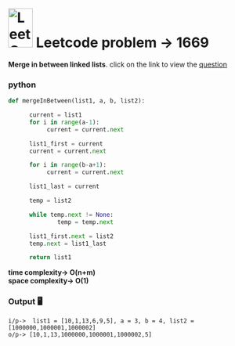 #  <img src="https://leetcode.com/_next/static/images/logo-ff2b712834cf26bf50a5de58ee27bcef.png" alt="LeetCode Logo" width="50" height="80"> Leetcode problem -> 1669  
**Merge in between linked lists**. click on the link to view the [question](https://leetcode.com/problems/merge-in-between-linked-lists/description/)
### python
```python
def mergeInBetween(list1, a, b, list2):

      current = list1
      for i in range(a-1):
           current = current.next

      list1_first = current
      current = current.next

      for i in range(b-a+1):
           current = current.next

      list1_last = current

      temp = list2

      while temp.next != None:
              temp = temp.next

      list1_first.next = list2
      temp.next = list1_last

      return list1
```
**time complexity-> O(n+m)**  
**space complexity-> O(1)**  

### Output  🖥️
```
i/p->  list1 = [10,1,13,6,9,5], a = 3, b = 4, list2 = [1000000,1000001,1000002]
o/p-> [10,1,13,1000000,1000001,1000002,5]
```

  
